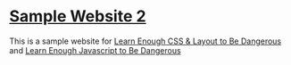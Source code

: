 # [Sample Website 2](https://mingwheel.github.io/sample_website_2)

This is a sample website for [Learn Enough CSS & Layout to Be Dangerous](https://www.learnenough.com/css-and-layout-tutorial/introduction)
and [Learn Enough Javascript to Be Dangerous](https://www.learnenough.com/javascript-tutorial)
